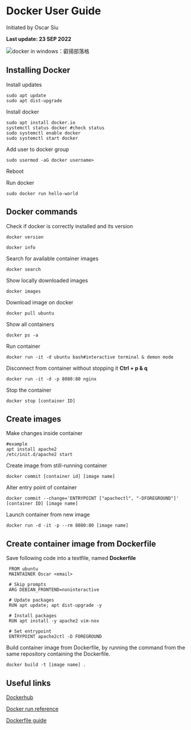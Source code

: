 # Docker User Guide
Initiated by Oscar Siu

 **Last update: 23 SEP 2022**
 
![docker in windows：叡揚部落格](https://i.imgur.com/rQvkvnM.png)

## Installing Docker

Install updates
```
sudo apt update
sudo apt dist-upgrade
```
Install docker
```
sudo apt install docker.io
systemctl status docker #check status
sudo systemctl enable docker
sudo systemctl start docker
```
 Add user to docker group
 
`sudo usermod -aG docker username>`

Reboot

Run docker

`sudo docker run hello-world`


## Docker commands
Check if docker is correctly installed and its version

`docker version`

`docker info`

Search for available container images

`docker search`

Show locally downloaded images

`docker images`

Download image on docker

`docker pull ubuntu`

Show all containers

`docker ps -a`

Run container

`docker run -it -d ubuntu bash#interactive terminal & demon mode`

Disconnect from container without stopping it
__Ctrl + p & q__ 

`docker run -it -d -p 8080:80 nginx`

Stop the container

`docker stop [container ID]`

## Create images
Make changes inside container
```
#example
apt install apache2 
/etc/init.d/apache2 start
```

Create image from still-running container

`docker commit [container id] [image name]`

Alter entry point of container

`docker commit --change='ENTRYPOINT ["apachectl", "-DFOREGROUND"]' [container ID] [image name]`

Launch container from new image

`docker run -d -it -p --rm 8080:80 [image name]`


## Create container image from Dockerfile

Save following code into a textfile, named __Dockerfile__
```
 FROM ubuntu
 MAINTAINER Oscar <email>
 
 # Skip prompts
 ARG DEBIAN_FRONTEND=noninteractive
 
 # Update packages
 RUN apt update; apt dist-upgrade -y
 
 # Install packages
 RUN apt install -y apache2 vim-nox
 
 # Set entrypoint
 ENTRYPOINT apache2ctl -D FOREGROUND
```

Build container image from Dockerfile, by running the command from the same repository containing the Dockerfile.

`docker build -t [image name] .`

## Useful links

[Dockerhub](https://hub.docker.com/search?q=)

[Docker run reference](https://docs.docker.com/engine/reference/run/)

[Dockerfile guide](https://www.jinnsblog.com/2018/12/docker-dockerfile-guide.html)



